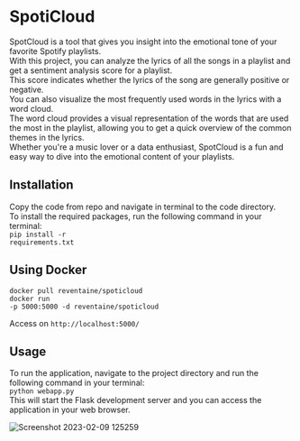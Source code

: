 # SpotiCloud

SpotCloud is a tool that gives you insight into the emotional tone of your favorite Spotify playlists.<br>
With this project, you can analyze the lyrics of all the songs in a playlist and get a sentiment analysis score for a playlist.<br>
This score indicates whether the lyrics of the song are generally positive or negative.<br>
You can also visualize the most frequently used words in the lyrics with a word cloud.<br>
The word cloud provides a visual representation of the words that are used the most in the playlist,
allowing you to get a quick overview of the common themes in the lyrics.<br> 
Whether you're a music lover or a data enthusiast, SpotCloud is a fun and easy way to dive into the emotional
content of your playlists.<br>

## Installation

Copy the code from repo and navigate in terminal to the code directory.<br> To install the required packages, run the following command in your terminal:
<br><code>pip install -r requirements.txt</code>

## Using Docker

<code>docker pull reventaine/spoticloud</code><br>
<code>docker run -p 5000:5000 -d reventaine/spoticloud</code>

Access on <code>http://localhost:5000/</code>

## Usage

To run the application, navigate to the project directory and run the following command in your terminal: <br><code>python webapp.py</code> <br>
This will start the Flask development server and you can access the application in your web browser.

![Screenshot 2023-02-09 125259](https://user-images.githubusercontent.com/56644580/217774853-2ff1b29b-55ea-4af5-b2d8-a1ab50dc7f3e.jpg)
